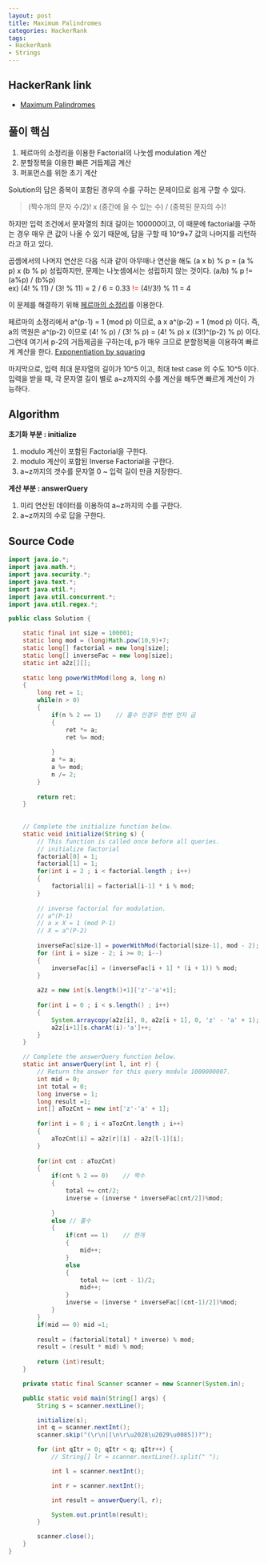 ```yaml
---
layout: post
title: Maximum Palindromes
categories: HackerRank
tags: 
- HackerRank
- Strings
---
```


## **HackerRank link**
* [Maximum Palindromes](https://www.hackerrank.com/challenges/maximum-palindromes/problem)


## **풀이 핵심**
1. 페르마의 소정리을 이용한 Factorial의 나눗셈 modulation 계산
2. 분할정복을 이용한 빠른 거듭제곱 계산
3. 퍼포먼스를 위한 초기 계산   

Solution의 답은 중복이 포함된 경우의 수를 구하는 문제이므로 쉽게 구할 수 있다.  

> (짝수개의 문자 수/2)! x (중간에 올 수 있는 수) / (중복된 문자의 수)!  

하지만 입력 조건에서 문자열의 최대 길이는 100000이고, 이 때문에 factorial을 구하는 경우 매우 큰 값이 나올 수 있기 때문에, 답을 구할 때 10^9+7 값의 나머지를 리턴하라고 하고 있다.  

곱셈에서의 나머지 연산은 다음 식과 같이 아무때나 연산을 해도 (a x b) % p = (a % p) x (b % p) 성립하지만, 문제는 나눗셈에서는 성립하지 않는 것이다. (a/b) % p != (a%p) / (b%p)   
ex) (4! % 11) / (3! % 11) = 2 / 6 = 0.33  <span style="color:red">!=</span> (4!/3!) % 11 = 4

이 문제를 해결하기 위해 [페르마의 소정리](https://ko.wikipedia.org/wiki/%ED%8E%98%EB%A5%B4%EB%A7%88%EC%9D%98_%EC%86%8C%EC%A0%95%EB%A6%AC)를 이용한다.  

페르마의 소정리에서 a^(p-1) = 1 (mod p) 이므로, a x a^(p-2) = 1 (mod p) 이다. 즉, a의 역원은 a^(p-2) 이므로 (4! % p) / (3! % p) = (4! % p) x ((3!)^(p-2) % p) 이다. 그런데 여기서 p-2의 거듭제곱을 구하는데, p가 매우 크므로 분할정복을 이용하여 빠르게 계산을 한다. [Exponentiation by squaring](https://en.wikipedia.org/wiki/Exponentiation_by_squaring)  

마지막으로, 입력 최대 문자열의 길이가 10^5 이고, 최대 test case 의 수도 10^5 이다. 입력을 받을 때, 각 문자열 길이 별로 a~z까지의 수를 계산을 해두면 빠르게 계산이 가능하다.


## **Algorithm**
**초기화 부분 : initialize**
1. modulo 계산이 포함된 Factorial을 구한다. 
2. modulo 계산이 포함된 Inverse Factorial을 구한다.
3. a~z까지의 갯수를 문자열 0 ~ 입력 길이 만큼 저장한다.

**계산 부분 : answerQuery**
1. 미리 연산된 데이터를 이용하여 a~z까지의 수를 구한다.
2. a~z까지의 수로 답을 구한다.

## **Source Code**
```java
import java.io.*;
import java.math.*;
import java.security.*;
import java.text.*;
import java.util.*;
import java.util.concurrent.*;
import java.util.regex.*;

public class Solution {

    static final int size = 100001;
    static long mod = (long)Math.pow(10,9)+7;
    static long[] factorial = new long[size];
    static long[] inverseFac = new long[size];
    static int a2z[][];
    
    static long powerWithMod(long a, long n)
    {
        long ret = 1;
        while(n > 0)
        {
            if(n % 2 == 1)    // 홀수 인경우 한번 먼저 곱
            {
                ret *= a;
                ret %= mod;
                
            }
            a *= a;
            a %= mod;
            n /= 2;
        }
        
        return ret;
    }
    
    
    // Complete the initialize function below.
    static void initialize(String s) {
        // This function is called once before all queries.
        // initialize factorial
        factorial[0] = 1;
        factorial[1] = 1;
        for(int i = 2 ; i < factorial.length ; i++)
        {
            factorial[i] = factorial[i-1] * i % mod;
        }
        
        // inverse factorial for modulation.
        // a^(P-1)
        // a x X = 1 (mod P-1)
        // X = a^(P-2)
        
        inverseFac[size-1] = powerWithMod(factorial[size-1], mod - 2);
        for (int i = size - 2; i >= 0; i--) 
        {
            inverseFac[i] = (inverseFac[i + 1] * (i + 1)) % mod;     
        }
        
        a2z = new int[s.length()+1]['z'-'a'+1];                
        
        for(int i = 0 ; i < s.length() ; i++)
        {
            System.arraycopy(a2z[i], 0, a2z[i + 1], 0, 'z' - 'a' + 1);
            a2z[i+1][s.charAt(i)-'a']++;
        }
    }

    // Complete the answerQuery function below.
    static int answerQuery(int l, int r) {
        // Return the answer for this query modulo 1000000007.
        int mid = 0;
        int total = 0;
        long inverse = 1;
        long result =1;
        int[] aTozCnt = new int['z'-'a' + 1];
        
        for(int i = 0 ; i < aTozCnt.length ; i++)
        {
            aTozCnt[i] = a2z[r][i] - a2z[l-1][i];
        }        
        
        for(int cnt : aTozCnt)
        {
            if(cnt % 2 == 0)    // 짝수
            {
                total += cnt/2;
                inverse = (inverse * inverseFac[cnt/2])%mod;
                
            }
            else // 홀수
            {
                if(cnt == 1)    // 한개
                {
                    mid++;
                }
                else
                {
                    total += (cnt - 1)/2;
                    mid++;
                }
                inverse = (inverse * inverseFac[(cnt-1)/2])%mod;
            }
        }
        if(mid == 0) mid =1;
        
        result = (factorial[total] * inverse) % mod;
        result = (result * mid) % mod;
   
        return (int)result;
    }

    private static final Scanner scanner = new Scanner(System.in);

    public static void main(String[] args) {
        String s = scanner.nextLine();

        initialize(s);
        int q = scanner.nextInt();
        scanner.skip("(\r\n|[\n\r\u2028\u2029\u0085])?");

        for (int qItr = 0; qItr < q; qItr++) {
            // String[] lr = scanner.nextLine().split(" ");

            int l = scanner.nextInt();

            int r = scanner.nextInt();

            int result = answerQuery(l, r);

            System.out.println(result);
        }

        scanner.close();
    }
}
```